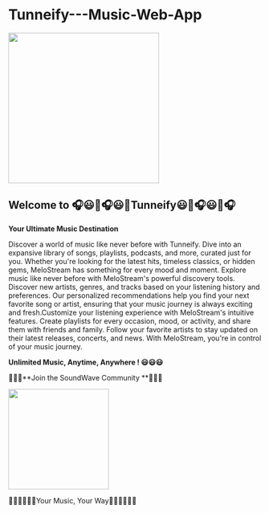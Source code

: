 # Tunneify---Music-Web-App

<img src="https://github.com/rahulroyrdx001/SoundWave---Music-Web-App/assets/76472099/124c1b7e-1af0-4aa4-8e49-510a4ace110d" width="300" height="300">

## **Welcome to 🎧😃🚀🎧😃🚀Tunneify😃🚀🎧😃🚀🎧**

**Your Ultimate Music Destination**

Discover a world of music like never before with Tunneify. Dive into an expansive library of songs, playlists, podcasts, and more, curated just for you. Whether you're looking for the latest hits, timeless classics, or hidden gems, MeloStream has something for every mood and moment. Explore music like never before with MeloStream's powerful discovery tools. Discover new artists, genres, and tracks based on your listening history and preferences. Our personalized recommendations help you find your next favorite song or artist, ensuring that your music journey is always exciting and fresh.Customize your listening experience with MeloStream's intuitive features. Create playlists for every occasion, mood, or activity, and share them with friends and family. Follow your favorite artists to stay updated on their latest releases, concerts, and news. With MeloStream, you're in control of your music journey.

**Unlimited Music, Anytime, Anywhere ! 😃😃😃**

🚀🚀🚀**Join the SoundWave Community **🚀🚀🚀

<img src="https://github.com/rahulroyrdx001/SoundWave---Music-Web-App/assets/76472099/68902200-33d4-4316-aa22-e79124d78917" width="200" height="200" >

🎵🎸🎵🎸🎵🎸Your Music, Your Way🎵🎸🎵🎸🎵🎸
